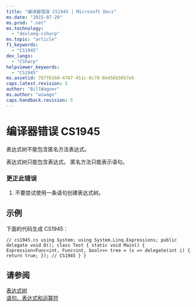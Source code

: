 ```yaml
---
title: "编译器错误 CS1945 | Microsoft Docs"
ms.date: "2015-07-20"
ms.prod: ".net"
ms.technology: 
  - "devlang-csharp"
ms.topic: "article"
f1_keywords: 
  - "CS1945"
dev_langs: 
  - "CSharp"
helpviewer_keywords: 
  - "CS1945"
ms.assetid: 787f61b0-4767-451c-8c78-8e456b5057eb
caps.latest.revision: 5
author: "BillWagner"
ms.author: "wiwagn"
caps.handback.revision: 5
---
```

# 编译器错误 CS1945
表达式树不能包含匿名方法表达式。  
  
 表达式树只能包含表达式。 匿名方法只能表示语句。  
  
### 更正此错误  
  
1.  不要尝试使用一条语句创建表达式树。  
  
## 示例  
 下面的代码生成 CS1945：  
  
```  
// cs1945.cs using System; using System.Linq.Expressions; public delegate void D(); class Test { static void Main() { Expression<Func<int, Func<int, bool>>> tree = (x => delegate(int i) { return true; }); // CS1945 } }  
```  
  
## 请参阅  
 [表达式树](../Topic/Expression%20Trees%20\(C%23%20and%20Visual%20Basic\).md)   
 [语句、表达式和运算符](../../csharp/programming-guide/statements-expressions-operators/index.md)
